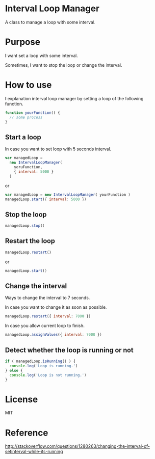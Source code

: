 # Interval Loop Manager
A class to manage a loop with some interval.

# Purpose
I want set a loop with some interval.

Sometimes, I want to stop the loop or change the interval.

# How to use

I explanation interval loop manager by setting a loop of the following function.

```js
function yourFunction() {
  // some process
}
```

## Start a loop

In case you want to set loop with 5 seconds interval.

```js
var managedLoop =
  new IntervalLoopManager(
    yoruFunction,
    { interval: 5000 }
  )
```

or

```js
var managedLoop = new IntervalLoopManager( yourFunction )
managedLoop.start({ interval: 5000 })
```

## Stop the loop

```js
managedLoop.stop()
```

## Restart the loop

```js
managedLoop.restart()
```

or

```js
managedLoop.start()
```

## Change the interval

Ways to change the interval to 7 seconds.

In case you want to change it as soon as possible.

```js
managedLoop.restart({ interval: 7000 })
```

In case you allow current loop to finish.

```js
managedLoop.assignValues({ interval: 7000 })
```

## Detect whether the loop is running or not

```js
if ( managedLoop.isRunning() ) {
  console.log('Loop is running.')
} else {
  console.log('Loop is not running.')
}
```

# License
MIT

# Reference
http://stackoverflow.com/questions/1280263/changing-the-interval-of-setinterval-while-its-running
